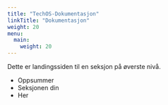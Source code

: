 ```yaml
---
title: "TechOS-Dokumentasjon"
linkTitle: "Dokumentasjon"
weight: 20
menu:
  main:
    weight: 20
---
```


Dette er landingssiden til en seksjon på øverste nivå.

* Oppsummer
* Seksjonen din
* Her
